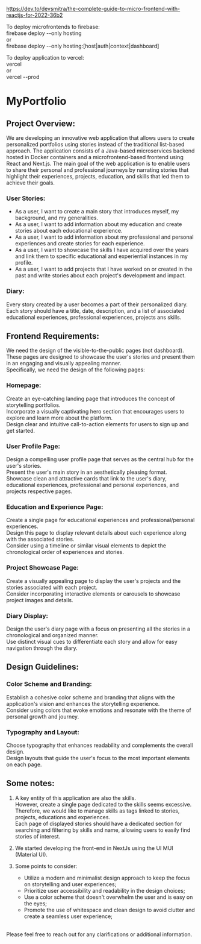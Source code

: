 https://dev.to/devsmitra/the-complete-guide-to-micro-frontend-with-reactjs-for-2022-36b2

To deploy microfrontends to firebase: \
firebase deploy --only hosting \
or \
firebase deploy --only hosting:[host|auth|context|dashboard]

To deploy application to vercel: \
vercel \
or \
vercel --prod


# MyPortfolio

## Project Overview:
We are developing an innovative web application that allows users to create personalized portfolios using stories instead of the traditional list-based approach. The application consists of a Java-based microservices backend hosted in Docker containers and a microfrontend-based frontend using React and Next.js. The main goal of the web application is to enable users to share their personal and professional journeys by narrating stories that highlight their experiences, projects, education, and skills that led them to achieve their goals.

### User Stories:
- As a user, I want to create a main story that introduces myself, my background, and my generalities.
- As a user, I want to add information about my education and create stories about each educational experience.
- As a user, I want to add information about my professional and personal experiences and create stories for each experience.
- As a user, I want to showcase the skills I have acquired over the years and link them to specific educational and experiential instances in my profile.
- As a user, I want to add projects that I have worked on or created in the past and write stories about each project's development and impact.

### Diary:
Every story created by a user becomes a part of their personalized diary.\
Each story should have a title, date, description, and a list of associated educational experiences, professional experiences, projects ans skills.


## Frontend Requirements:
We need the design of the visible-to-the-public pages (not dashboard).
These pages are designed to showcase the user's stories and present them in an engaging and visually appealing manner. \
Specifically, we need the design of the following pages:

### Homepage:
Create an eye-catching landing page that introduces the concept of storytelling portfolios. \
Incorporate a visually captivating hero section that encourages users to explore and learn more about the platform. \
Design clear and intuitive call-to-action elements for users to sign up and get started.

### User Profile Page:
Design a compelling user profile page that serves as the central hub for the user's stories.\
Present the user's main story in an aesthetically pleasing format.\
Showcase clean and attractive cards that link to the user's diary, educational experiences, professional and personal experiences, and projects respective pages.

### Education and Experience Page:
Create a single page for educational experiences and professional/personal experiences.\
Design this page to display relevant details about each experience along with the associated stories.\
Consider using a timeline or similar visual elements to depict the chronological order of experiences and stories.

### Project Showcase Page:
Create a visually appealing page to display the user's projects and the stories associated with each project.\
Consider incorporating interactive elements or carousels to showcase project images and details.

### Diary Display:
Design the user's diary page with a focus on presenting all the stories in a chronological and organized manner.\
Use distinct visual cues to differentiate each story and allow for easy navigation through the diary.


## Design Guidelines:
### Color Scheme and Branding:
Establish a cohesive color scheme and branding that aligns with the application's vision and enhances the storytelling experience.\
Consider using colors that evoke emotions and resonate with the theme of personal growth and journey.

### Typography and Layout:
Choose typography that enhances readability and complements the overall design.\
Design layouts that guide the user's focus to the most important elements on each page.


## Some notes:
1) A key entity of this application are also the skills.\
However, create a single page dedicated to the skills seems excessive. Therefore, we would like to manage skills as tags linked to stories, projects, educations and experiences.\
Each page of displayed stories should have a dedicated section for searching and filtering by skills and name, allowing users to easily find stories of interest.

2) We started developing the front-end in NextJs using the UI MUI (Material UI).
3) Some points to consider:
    - Utilize a modern and minimalist design approach to keep the focus on storytelling and user experiences;
    - Prioritize user accessibility and readability in the design choices;
    - Use a color scheme that doesn't overwhelm the user and is easy on the eyes;
    - Promote the use of whitespace and clean design to avoid clutter and create a seamless user experience;

\
Please feel free to reach out for any clarifications or additional information.



<!-- ## Frontend Requirements old:
### Homepage:
A visually appealing landing page introducing the concept of storytelling portfolios and encouraging users to sign up.\
A clear call-to-action for users to create their own portfolio.\

### User Registration and Authentication:
An intuitive and secure registration and login process for new and returning users.

### Main Story Creation:
A user-friendly interface to create the main story, allowing the user to input generalities and an introduction about themselves.\
Ability to save and edit the main story.\

### Education and Experience Management:
Dedicated sections for users to add and manage their educational experiences and professional/personal experiences.\
Options to create stories for each educational and experiential instance.\

### Skills Showcase:
A dedicated area to list and showcase the skills acquired by the user.\
Ability to link skills to relevant educational and experiential entries.\

### Project Showcase:
An interactive section to add and display projects the user has worked on or created.\
Ability to write stories about each project.\

### Diary Display:
An aesthetically pleasing diary layout showcasing all the stories created by the user in chronological order.\
Each story should be visually distinct, highlighting its title, date, and description.\

### Responsive Design:
Ensure the web application is fully responsive and works seamlessly on various devices, including desktops, tablets, and mobile phones.\ -->